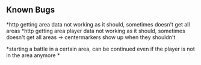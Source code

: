 ## Known Bugs


*http getting area data not working as it should, sometimes doesn't get all areas
*http getting area player data not working as it should, sometimes doesn't get all areas -> centermarkers show up when they shouldn't

*starting a battle in a certain area, can be continued even if the player is not in the area anymore
*